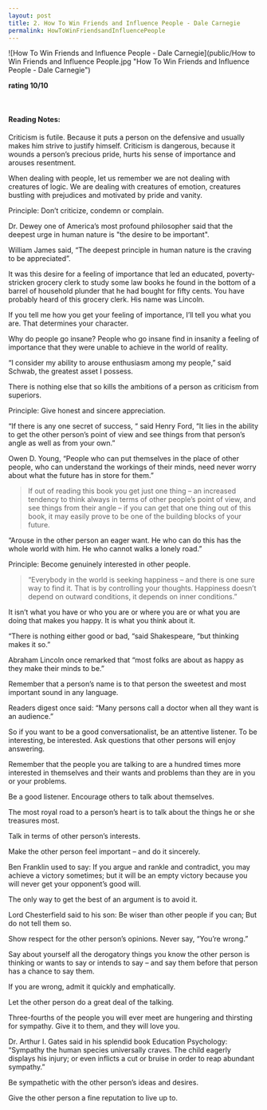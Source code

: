 ```yaml
---
layout: post
title: 2. How To Win Friends and Influence People - Dale Carnegie
permalink: HowToWinFriendsandInfluencePeople
---
```


![How To Win Friends and Influence People - Dale Carnegie](public/How to Win Friends and Influence People.jpg "How To Win Friends and Influence People - Dale Carnegie")

**rating 10/10**

<br>


#### Reading Notes:

Criticism is futile. Because it puts a person on the defensive and usually makes him strive to justify himself. Criticism is dangerous, because it wounds a person’s precious pride, hurts his sense of importance and arouses resentment.

When dealing with people, let us remember we are not dealing with creatures of logic. We are dealing with creatures of emotion, creatures bustling with prejudices and motivated by pride and vanity.

Principle: Don’t criticize, condemn or complain.

Dr. Dewey one of America’s most profound philosopher said that the deepest urge in human nature is "the desire to be important".

William James said, “The deepest principle in human nature is the craving to be appreciated”.

It was this desire for a feeling of importance that led an educated, poverty-stricken grocery clerk to study some law books he found in the bottom of a barrel of household plunder that he had bought for fifty cents. You have probably heard of this grocery clerk. His name was Lincoln.

If you tell me how you get your feeling of importance, I’ll tell you what you are. That determines your character.

Why do people go insane? People who go insane find in insanity a feeling of importance that they were unable to achieve in the world of reality.

“I consider my ability to arouse enthusiasm among my people,” said Schwab, the greatest asset I possess.

There is nothing else that so kills the ambitions of a person as criticism from superiors.

Principle: Give honest and sincere appreciation.

“If there is any one secret of success, “ said Henry Ford, “It lies in the ability to get the other person’s point of view and see things from that person’s angle as well as from your own.”

Owen D. Young, “People who can put themselves in the place of other people, who can understand the workings of their minds, need never worry about what the future has in store for them.”

> If out of reading this book you get just one thing – an increased tendency to think always in terms of other people’s point of view, and see things from their angle – if you can get that one thing out of this book, it may easily prove to be one of the building blocks of your future.

“Arouse in the other person an eager want. He who can do this has the whole world with him. He who cannot walks a lonely road.”

Principle: Become genuinely interested in other people.

> “Everybody in the world is seeking happiness – and there is one sure way to find it. That is by controlling your thoughts. Happiness doesn’t depend on outward conditions, it depends on inner conditions.”

It isn’t what you have or who you are or where you are or what you are doing that makes you happy. It is what you think about it.

“There is nothing either good or bad, “said Shakespeare, “but thinking makes it so.”

Abraham Lincoln once remarked that “most folks are about as happy as they make their minds to be.”

Remember that a person’s name is to that person the sweetest and most important sound in any language.

Readers digest once said: “Many persons call a doctor when all they want is an audience.”

So if you want to be a good conversationalist, be an attentive listener. To be interesting, be interested. Ask questions that other persons will enjoy answering.

Remember that the people you are talking to are a hundred times more interested in themselves and their wants and problems than they are in you or your problems.

Be a good listener. Encourage others to talk about themselves.

The most royal road to a person’s heart is to talk about the things he or she treasures most.

Talk in terms of other person’s interests.

Make the other person feel important – and do it sincerely.

Ben Franklin used to say: If you argue and rankle and contradict, you may achieve a victory sometimes; but it will be an empty victory because you will never get your opponent’s good will.

The only way to get the best of an argument is to avoid it.

Lord Chesterfield said to his son: Be wiser than other people if you can; But do not tell them so.

Show respect for the other person’s opinions. Never say, “You’re wrong.”

Say about yourself all the derogatory things you know the other person is thinking or wants to say or intends to say – and say them before that person has a chance to say them.

If you are wrong, admit it quickly and emphatically.

Let the other person do a great deal of the talking.

Three-fourths of the people you will ever meet are hungering and thirsting for sympathy. Give it to them, and they will love you.

Dr. Arthur I. Gates said in his splendid book Education Psychology: “Sympathy the human species universally craves. The child eagerly displays his injury; or even inflicts a cut or bruise in order to reap abundant sympathy.”

Be sympathetic with the other person’s ideas and desires.

Give the other person a fine reputation to live up to.
